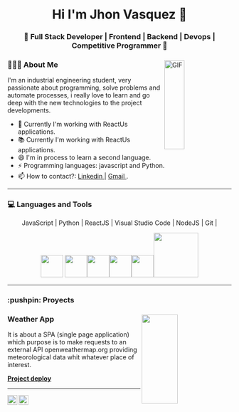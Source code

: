 


<h1 align="center"> Hi I'm Jhon Vasquez 👋 </h1>
<h3 align="center">🚀 Full Stack Developer | Frontend | Backend | Devops | Competitive Programmer  🚀</h3>
<div>
<img width = "30%" align="right" alt="GIF" height="200px" src="https://user-images.githubusercontent.com/48678280/88862734-4903af80-d201-11ea-968b-9c939d88a37c.gif" />
<div align="left"> 
  <h3> 👨🏻‍💻 About Me </h3> 
    <p>I'm an industrial engineering student, very passionate about programming, solve problems and automate processes, i really love to learn and go deep with the new technologies to the project developments.</p> 
 
  - 🌱 Currently I'm working with ReactUs applications.
-  📚 Currently I'm working with ReactUs applications.
- 😄 I'm in process to learn a second language.
-  ⚡ Programming languages: javascript and Python.
- 📫 How to contact?: [ Linkedin ](https://www.linkedin.com/in/jhonvb/) | [ Gmail ](mailto:jhonba2020@gmail.com).


</div> 
</div>

---
  <h3> 💻 Languages and Tools </h3>
<div align="center">

  <p> JavaScript | Python | ReactJS | Visual Studio Code | NodeJS | Git | 
  
  </p>
    <img src="https://media3.giphy.com/media/ln7z2eWriiQAllfVcn/200w.webp" width="50">
     <img src="https://i.giphy.com/media/LMt9638dO8dftAjtco/200.webp"   width="50"><img src="https://i.giphy.com/media/eNAsjO55tPbgaor7ma/200w.webp" width="50"><img src="https://i.giphy.com/media/IdyAQJVN2kVPNUrojM/200.webp" width="50"><img src="https://media3.giphy.com/media/kdFc8fubgS31b8DsVu/giphy.webp" width="50"><img src="https://media.giphy.com/media/kH1DBkPNyZPOk0BxrM/giphy.gif" width="100">

</div> 

---
 <h3> :pushpin: Proyects </h3>
 

<div>
<img width = "40%" align="right" height="200px" src="https://media-exp1.licdn.com/dms/image/C5622AQFEArNGu11ubQ/feedshare-shrink_800/0/1657244114047?e=1666224000&v=beta&t=nM23vSK6YxgHTp_LxtUk7ZC_d632Vv13f_Yv2cIU-RY" />
<div align="left"> 
  <h3> Weather App </h3> 
    <p> It is about a SPA (single page application) which purpose is to make requests to an external API openweathermap.org providing meteorological data whit whatever place of interest.</p> 

  
  <a href="https://lnkd.in/gwyAr-P9" target=_blank>
<p> <b>Project deploy
</b></p>
</a>
 

</div> 
</div>


  
  ---



<a href="https://www.linkedin.com/in/ajay-singh-khalsa/">
  <img align="left" alt="Ajay's Linkdein" width="22px" src="https://cdn.jsdelivr.net/npm/simple-icons@v3/icons/linkedin.svg" />
</a>
<a href="https://github.com/AjayKhalsa">
  <img align="left" alt="Ajay's Github" width="22px" src="https://cdn.jsdelivr.net/npm/simple-icons@v3/icons/github.svg" />
</a>




